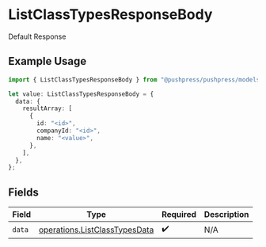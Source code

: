 # ListClassTypesResponseBody

Default Response

## Example Usage

```typescript
import { ListClassTypesResponseBody } from "@pushpress/pushpress/models/operations";

let value: ListClassTypesResponseBody = {
  data: {
    resultArray: [
      {
        id: "<id>",
        companyId: "<id>",
        name: "<value>",
      },
    ],
  },
};
```

## Fields

| Field                                                                          | Type                                                                           | Required                                                                       | Description                                                                    |
| ------------------------------------------------------------------------------ | ------------------------------------------------------------------------------ | ------------------------------------------------------------------------------ | ------------------------------------------------------------------------------ |
| `data`                                                                         | [operations.ListClassTypesData](../../models/operations/listclasstypesdata.md) | :heavy_check_mark:                                                             | N/A                                                                            |